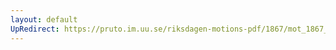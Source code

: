 ```yaml
---
layout: default
UpRedirect: https://pruto.im.uu.se/riksdagen-motions-pdf/1867/mot_1867__ak__157/mot_1867__ak__157-001.pdf
---
```

